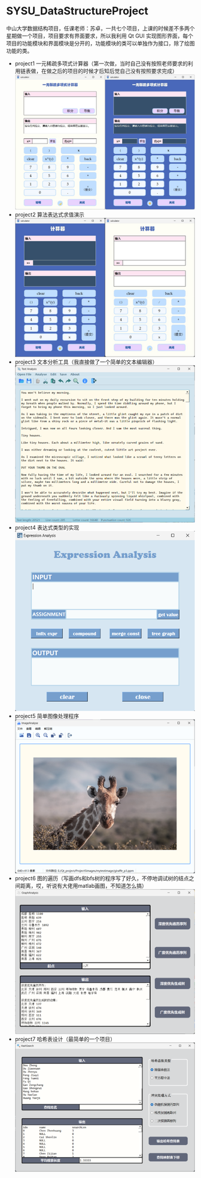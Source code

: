 # SYSU_DataStructureProject
中山大学数据结构项目，任课老师：苏卓，一共七个项目，上课的时候差不多两个星期做一个项目，项目要求有界面要求，所以我利用 Qt GUI 实现图形界面，每个项目的功能模块和界面模块是分开的，功能模块的类可以单独作为接口，除了绘图功能的类。
* project1 一元稀疏多项式计算器（第一次做，当时自己没有按照老师要求的利用链表做，在做之后的项目的时候才后知后觉自己没有按照要求完成）
  ![project1](project1/image.png)
* project2 算法表达式求值演示
  ![project2](project2/image.png)
* project3 文本分析工具（我直接做了一个简单的文本编辑器）
  ![project3](project3/image.png)
* project4 表达式类型的实现  
  ![project4](project4/image.png)
* project5 简单图像处理程序
  ![project5](project5/image.png)
* project6 图的遍历（写画dfs和bfs树的程序写了好久，不停地调试树的结点之间距离，哎，听说有大佬用matlab画图，不知道怎么搞）
  ![project6](project6/image.png)
* project7 哈希表设计（最简单的一个项目）
  ![project7](project7/image.png)

